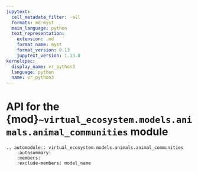 ```yaml
---
jupytext:
  cell_metadata_filter: -all
  formats: md:myst
  main_language: python
  text_representation:
    extension: .md
    format_name: myst
    format_version: 0.13
    jupytext_version: 1.13.8
kernelspec:
  display_name: vr_python3
  language: python
  name: vr_python3
---
```


# API for the {mod}`~virtual_ecosystem.models.animals.animal_communities` module

```{eval-rst}
.. automodule:: virtual_ecosystem.models.animals.animal_communities
    :autosummary:
    :members:
    :exclude-members: model_name
